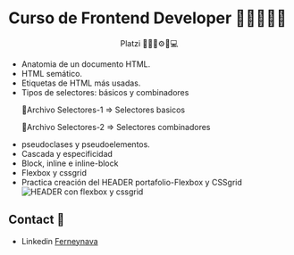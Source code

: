 <h1>Curso de Frontend Developer 👨‍🏫👨‍💻🚀</h1>
<p align='center'> Platzi 👨‍🏫🚀⚙📕💻</p>

- Anatomia de un documento HTML.
- HTML semático. 
- Etiquetas de HTML más usadas.
- Tipos de selectores: básicos y combinadores 
    <p>🥇Archivo Selectores-1 => Selectores basicos </p>
    <p>🥈Archivo Selectores-2 => Selectores combinadores </p>
- pseudoclases y pseudoelementos.
- Cascada y especificidad
- Block, inline e inline-block
- Flexbox y cssgrid
- Practica creación del HEADER portafolio-Flexbox y CSSgrid 
![HEADER con flexbox y cssgrid](https://i.ibb.co/xgHDmBj/Captura-de-pantalla-2022-04-10-172020.png)

## Contact 📧

- Linkedin [Ferneynava](https://www.linkedin.com/in/ferney-alexander-nava-trujillo-0478a8118/)